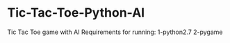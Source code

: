 # Tic-Tac-Toe-Python-AI
Tic Tac Toe game with AI
Requirements for running:
  1-python2.7
  2-pygame
